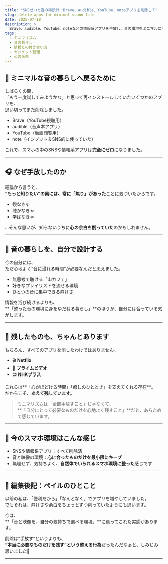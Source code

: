 ```yaml
---
title: "SNSゼロと音の再設計：Brave、audible、YouTube、noteアプリを削除して"
slug: delete-apps-for-minimal-sound-life
date: 2025-07-18
description: >
  Brave、audible、YouTube、noteなどの情報系アプリを手放し、音の環境をミニマルに再設計した記録。必要なものを必要な形で残し、静けさの中で暮らす選択。
tags:
  - ミニマリズム
  - 音の暮らし
  - 情報との付き合い方
  - ガジェット整理
  - 心の余白
---
```


## 🌿 ミニマルな音の暮らしへ戻るために

しばらくの間、  
「もう一度試してみようかな」と思って再インストールしていたいくつかのアプリを、  
思い切ってまた削除しました。

- Brave（YouTube視聴用）
- audible（音声本アプリ）
- YouTube（動画閲覧用）
- note（インプット＆SNS的に使っていた）

これで、スマホの中のSNSや情報系アプリは**完全にゼロ**になりました。

---

## 🎧 なぜ手放したのか

結論から言うと、  
**“もっと知りたい”の奥には、常に「焦り」があった**ことに気づいたからです。

- 観なきゃ  
- 聴かなきゃ  
- 学ばなきゃ

…そんな思いが、知らないうちに**心の余白を削っていた**のかもしれません。

---

## 🔄 音の暮らしを、自分で設計する

今の自分には、  
ただ心地よく“音に浸れる時間”が必要なんだと思えました。

- 無思考で聴ける「山カフェ」  
- 好きなプレイリストを流せる環境  
- ひとつの音に集中できる静けさ

情報を浴び続けるよりも、  
**「整った音の環境に身をゆだねる暮らし」**のほうが、自分には合っている気がします。

---

## 📱 残したものも、ちゃんとあります

もちろん、すべてのアプリを消したわけではありません。

- 🎬 **Netflix**
- 🎥 **プライムビデオ**
- 📺 **NHKプラス**

これらは**「心がほどける時間」「癒しのひととき」を支えてくれる存在**。  
だからこそ、**あえて残しています。**

> ミニマリズムは「全部手放すこと」じゃなくて、  
> **「自分にとって必要なものだけを心地よく残すこと」**だと、あらためて感じています。

---

## 📲 今のスマホ環境はこんな感じ

- SNSや情報系アプリ：すべて削除済  
- 音と映像の環境：**心に合ったものだけを最小限にキープ**  
- 無理せず、気持ちよく、**自然体でいられるスマホ環境に整った**感じです

---

## 🌼 編集後記：ペイルのひとこと

以前の私は、「便利だから」「なんとなく」でアプリを増やしていました。  
でもそれは、静けさや余白をちょっとずつ削っていたようにも思います。

今は、  
**「音と映像を、自分の気持ちで選べる環境」**に戻ってこれた実感があります。

削除は“手放す”というよりも、  
**“本当に必要なものだけを残す”という整える行為**だったんだなぁと、しみじみ思いました🌱

---
